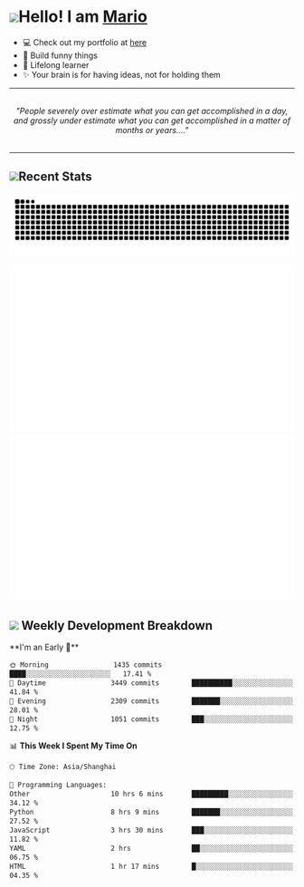 <h1><a href = "#"><img src="https://media.giphy.com/media/VgCDAzcKvsR6OM0uWg/giphy.gif" width="50"></a><span>Hello! I am <a href="https://github.com/mario1in">Mario</a></span></h1>

- 💻 Check out my portfolio at [here](https://shixiong.name)
- 🔨 Build funny things
- 🚀 Lifelong learner
- ✨ Your brain is for having ideas, not for holding them

<hr/>
<br/>
<div align="center">
<i>"People severely over estimate what you can get accomplished in a day, and grossly under estimate what you can get accomplished in a matter of months or years...." </i>
</div>
<br/>
<hr/>

<h2 align="left">
  <a href="#"><img src="https://emojis.slackmojis.com/emojis/images/1643514389/3643/cool-doge.gif?1643514389" height="30"></a>Recent Stats
</h2>

<picture>
  <source
    media="(prefers-color-scheme: dark)"
    srcset="https://raw.githubusercontent.com/mario1in/mario1in/output/github-contribution-grid-snake-dark.svg"
  />
  <source
    media="(prefers-color-scheme: light)"
    srcset="https://raw.githubusercontent.com/mario1in/mario1in/output/github-contribution-grid-snake.svg"
  />
  <img
    alt="github contribution grid snake animation"
    src="https://raw.githubusercontent.com/mario1in/mario1in/output/github-contribution-grid-snake.svg"
  />
</picture>

![overview](https://raw.githubusercontent.com/mario1in/mario1in/stats-output/generated/overview.svg)
![languages](https://raw.githubusercontent.com/mario1in/mario1in/stats-output/generated/languages.svg)

<h2 align="left">
  <a href="#"><img src="https://emojis.slackmojis.com/emojis/images/1643514062/184/nyancat_big.gif?1643514062" height="30"></a> Weekly Development Breakdown
</h2>
<!--START_SECTION:waka-->
**I'm an Early 🐤** 

```text
🌞 Morning                1435 commits        ████░░░░░░░░░░░░░░░░░░░░░   17.41 % 
🌆 Daytime                3449 commits        ██████████░░░░░░░░░░░░░░░   41.84 % 
🌃 Evening                2309 commits        ███████░░░░░░░░░░░░░░░░░░   28.01 % 
🌙 Night                  1051 commits        ███░░░░░░░░░░░░░░░░░░░░░░   12.75 % 
```


📊 **This Week I Spent My Time On** 

```text
🕑︎ Time Zone: Asia/Shanghai

💬 Programming Languages: 
Other                    10 hrs 6 mins       █████████░░░░░░░░░░░░░░░░   34.12 % 
Python                   8 hrs 9 mins        ███████░░░░░░░░░░░░░░░░░░   27.52 % 
JavaScript               3 hrs 30 mins       ███░░░░░░░░░░░░░░░░░░░░░░   11.82 % 
YAML                     2 hrs               ██░░░░░░░░░░░░░░░░░░░░░░░   06.75 % 
HTML                     1 hr 17 mins        █░░░░░░░░░░░░░░░░░░░░░░░░   04.35 % 
```


<!--END_SECTION:waka-->

